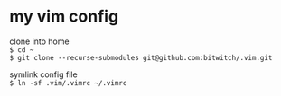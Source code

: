 # my vim config
clone into home    
```$ cd ~```  
```$ git clone --recurse-submodules git@github.com:bitwitch/.vim.git```  

symlink config file   
```$ ln -sf .vim/.vimrc ~/.vimrc``` 

